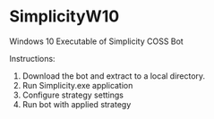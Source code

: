 # SimplicityW10
Windows 10 Executable of Simplicity COSS Bot

Instructions:
1. Download the bot and extract to a local directory.
2. Run Simplicity.exe application
3. Configure strategy settings
4. Run bot with applied strategy
